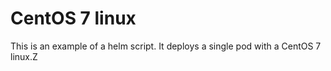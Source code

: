 # CentOS 7 linux

This is an example of a helm script. It deploys a single pod with a CentOS 7 linux.Z
